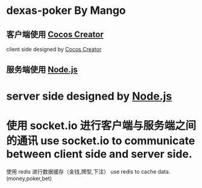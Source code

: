 # dexas-poker By Mango
## 客户端使用 [Cocos Creator](http://www.cocos.com/creator)
client side designed by [Cocos Creator](http://www.cocos.com/creator)
## 服务端使用 [Node.js](https://github.com/nodejscn/node-api-cn)
server side designed by [Node.js](https://github.com/nodejscn/node-api-cn)
=====================================================
使用 socket.io 进行客户端与服务端之间的通讯
use socket.io to communicate between client side and server side.
=====================================================
使用 redis 进行数据缓存（金钱,牌型,下注）
use redis to cache data. (money,poker,bet)

